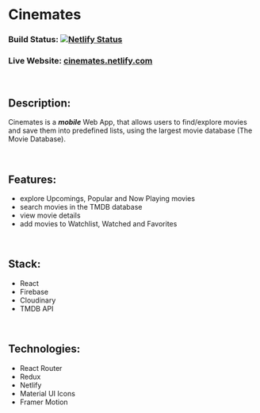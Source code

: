 # Cinemates

### Build Status:  [![Netlify Status](https://api.netlify.com/api/v1/badges/1046d40d-0128-496f-ae79-a7a718c892bf/deploy-status)](https://app.netlify.com/sites/noppytinto-cinemates/deploys)

### Live Website: [cinemates.netlify.com](https://cinemates.netlify.com)

<br/>

## Description:

Cinemates is a ***mobile*** Web App, that allows users to find/explore movies and save them into predefined lists, using the largest movie database (The Movie Database).

 <br/>

 ## Features:

 - explore Upcomings, Popular and Now Playing movies
 - search movies in the TMDB database
 - view movie details
 - add movies to Watchlist, Watched and Favorites

<br/>

## Stack:

- React
- Firebase
- Cloudinary
- TMDB API

<br/>

## Technologies:

- React Router
- Redux
- Netlify
- Material UI Icons
- Framer Motion
